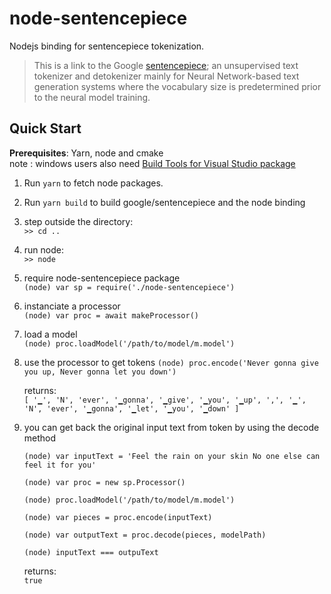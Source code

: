 # node-sentencepiece

Nodejs binding for sentencepiece tokenization.

> This is a link to the Google [sentencepiece](https://github.com/google/sentencepiece); an unsupervised text tokenizer and detokenizer mainly for Neural Network-based text generation systems where the vocabulary size is predetermined prior to the neural model training.

## Quick Start

**Prerequisites**: Yarn, node and cmake  
note : windows users also need [Build Tools for Visual Studio package](https://visualstudio.microsoft.com/fr/downloads/?rr=https%3A%2F%2Fwww.google.com%2F)

1. Run `yarn` to fetch node packages.
1. Run `yarn build` to build google/sentencepiece and the node binding
1. step outside the directory:  
   `>> cd ..`
1. run node:  
   `>> node`
1. require node-sentencepiece package  
   `(node) var sp = require('./node-sentencepiece')`
1. instanciate a processor  
   `(node) var proc = await makeProcessor()`
1. load a model  
   `(node) proc.loadModel('/path/to/model/m.model')`
1. use the processor to get tokens
   `(node) proc.encode('Never gonna give you up, Never gonna let you down')`

   returns:  
   `[ '▁', 'N', 'ever', '▁gonna', '▁give', '▁you', '▁up', ',', '▁', 'N', 'ever', '▁gonna', '▁let', '▁you', '▁down' ]`

1. you can get back the original input text from token by using the decode method

   `(node) var inputText = 'Feel the rain on your skin No one else can feel it for you'`

   `(node) var proc = new sp.Processor()`

   `(node) proc.loadModel('/path/to/model/m.model')`

   `(node) var pieces = proc.encode(inputText)`

   `(node) var outputText = proc.decode(pieces, modelPath)`

   `(node) inputText === outpuText`

   returns:  
   `true`
